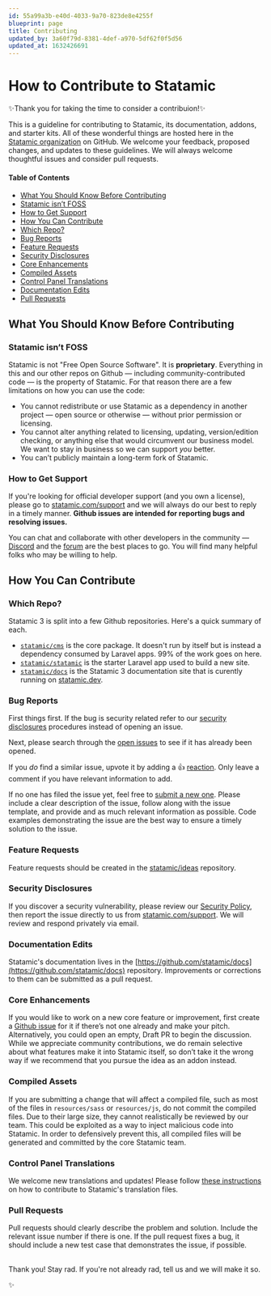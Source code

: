 ```yaml
---
id: 55a99a3b-e40d-4033-9a70-823de8e4255f
blueprint: page
title: Contributing
updated_by: 3a60f79d-8381-4def-a970-5df62f0f5d56
updated_at: 1632426691
---
```

# How to Contribute to Statamic

✨Thank you for taking the time to consider a contribuion!✨

This is a guideline for contributing to Statamic, its documentation, addons, and starter kits. All of these wonderful things are hosted here in the [Statamic organization](https://github.com/statamic) on GitHub. We welcome your feedback, proposed changes, and updates to these guidelines. We will always welcome thoughtful issues and consider pull requests.

#### Table of Contents

- [What You Should Know Before Contributing](#what-you-should-know-before-contributing)
- [Statamic isn’t FOSS](#statamic-isnt-foss)
- [How to Get Support](#how-to-get-support)
- [How You Can Contribute](#how-you-can-contribute)
- [Which Repo?](#which-repo)
- [Bug Reports](#bug-reports)
- [Feature Requests](#feature-requests)
- [Security Disclosures](#security-disclosures)
- [Core Enhancements](#core-enhancements)
- [Compiled Assets](#compiled-assets)
- [Control Panel Translations](#control-panel-translations)
- [Documentation Edits](#documentation-edits)
- [Pull Requests](#pull-requests)

## What You Should Know Before Contributing

### Statamic isn’t FOSS

Statamic is not "Free Open Source Software". It is **proprietary**. Everything in this and our other repos on Github — including community-contributed code — is the property of Statamic. For that reason there are a few limitations on how you can use the code:

- You cannot redistribute or use Statamic as a dependency in another project — open source or otherwise — without prior permission or licensing.
- You cannot alter anything related to licensing, updating, version/edition checking, or anything else that would circumvent our business model. We want to stay in business so we can support _you_ better.
- You can’t publicly maintain a long-term fork of Statamic.

### How to Get Support

If you're looking for official developer support (and you own a license), please go to [statamic.com/support](https://statamic.com/support) and we will always do our best to reply in a timely manner. **Github issues are intended for reporting bugs and resolving issues.**

You can chat and collaborate with other developers in the community — [Discord](https://statamic.com/discord) and the [forum](https://statamic.com/forum) are the best places to go. You will find many helpful folks who may be willing to help.

## How You Can Contribute

### Which Repo?

Statamic 3 is split into a few Github repositories. Here's a quick summary of each.

- [`statamic/cms`](https://github.com/statamic/cms) is the core package. It doesn't run by itself but is instead a dependency consumed by Laravel apps. 99% of the work goes on here.
- [`statamic/statamic`](https://github.com/statamic/statamic) is the starter Laravel app used to build a new site.
- [`statamic/docs`](https://github.com/statamic/docs) is the Statamic 3 documentation site that is curently running on [statamic.dev](https://statamic.dev).

### Bug Reports

First things first. If the bug is security related refer to our [security disclosures](#security-disclosures) procedures instead of opening an issue.

Next, please search through the [open issues](https://github.com/statamic/cms/issues) to see if it has already been opened.

If you _do_ find a similar issue, upvote it by adding a :thumbsup: [reaction](https://github.com/blog/2119-add-reactions-to-pull-requests-issues-and-comments). Only leave a comment if you have relevant information to add.

If no one has filed the issue yet, feel free to [submit a new one](https://github.com/statamic/cms/issues/new). Please include a clear description of the issue, follow along with the issue template, and provide and as much relevant information as possible. Code examples demonstrating the issue are the best way to ensure a timely solution to the issue.

### Feature Requests

Feature requests should be created in the [statamic/ideas](https://github.com/statamic/ideas) repository.

### Security Disclosures

If you discover a security vulnerability, please review our [Security Policy](https://github.com/statamic/cms/security/policy), then report the issue directly to us from [statamic.com/support](https://statamic.com/support). We will review and respond privately via email.

### Documentation Edits

Statamic's documentation lives in the [https://github.com/statamic/docs](https://github.com/statamic/docs) repository. Improvements or corrections to them can be submitted as a pull request.

### Core Enhancements

If you would like to work on a new core feature or improvement, first create a [Github issue](https://github.com/statamic/cms/issues) for it if there’s not one already and make your pitch. Alternatively, you could open an empty, Draft PR to begin the discussion. While we appreciate community contributions, we do remain selective about what features make it into Statamic itself, so don’t take it the wrong way if we recommend that you pursue the idea as an addon instead.

### Compiled Assets

If you are submitting a change that will affect a compiled file, such as most of the files in `resources/sass` or `resources/js`, do not commit the compiled files. Due to their large size, they cannot realistically be reviewed by our team. This could be exploited as a way to inject malicious code into Statamic. In order to defensively prevent this, all compiled files will be generated and committed by the core Statamic team.

### Control Panel Translations

We welcome new translations and updates! Please follow [these instructions](https://statamic.dev/cp-translations#contributing-a-new-translation) on how to contribute to Statamic's translation files.

### Pull Requests

Pull requests should clearly describe the problem and solution. Include the relevant issue number if there is one. If the pull request fixes a bug, it should include a new test case that demonstrates the issue, if possible.

<br>
Thank you! Stay rad. If you're not already rad, tell us and we will make it so.

✨